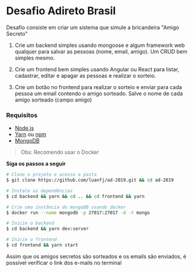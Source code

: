 # Desafio Adireto Brasil
Desafio consiste em criar um sistema que simule a bricandeira "Amigo Secreto"

1. Crie um backend simples usando mongoose e algum framework web qualquer para salvar as pessoas (nome, email, amigo). Um CRUD bem simples mesmo.

2. Crie um frontend bem simples usando Angular ou React para listar, cadastrar, editar e apagar as pessoas e realizar o sorteio.

3. Crie um botão no frontend para realizar o sorteio e enviar para cada pessoa um email contendo o amigo sorteado. Salve o nome de cada amigo sorteado (campo amigo)

### Requisitos

- [Node.js](https://nodejs.org/en/)
- [Yarn](https://classic.yarnpkg.com/) ou [npm](https://www.npmjs.com/)
- [MongoDB](https://github.com/mongodb/node-mongodb-native)

> Obs: Recomendo usar o Docker

**Siga os passos a seguir**

```bash
# Clone o projeto e acesse a pasta
$ git clone https://github.com/luanfj/ad-2019.git && cd ad-2019

# Instale as dependências
$ cd backend && yarn && cd .. && cd frontend && yarn

# Crie uma instância do mongoDB usando docker
$ docker run --name mongodb -p 27017:27017 -d -t mongo

# Inicie o backend
$ cd backend && yarn dev:server

# Inicie o frontend
$ cd frontend && yarn start
```

Assim que os amigos secretos são sorteados e os emails são enviados,  é possível verificar o link dos e-mails no terminal
